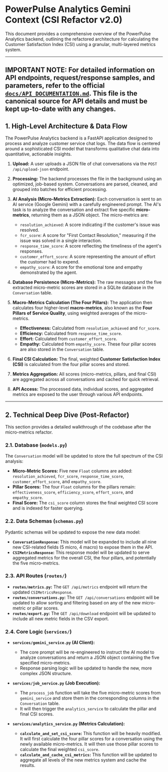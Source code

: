 # PowerPulse Analytics Gemini Context (CSI Refactor v2.0)

This document provides a comprehensive overview of the PowerPulse Analytics backend, outlining the refactored architecture for calculating the Customer Satisfaction Index (CSI) using a granular, multi-layered metrics system.

---
**IMPORTANT NOTE:** For detailed information on API endpoints, request/response samples, and parameters, refer to the official **[`docs/API_DOCUMENTATION.md`](./docs/API_DOCUMENTATION.md)**. This file is the canonical source for API details and must be kept up-to-date with any changes.
---

## 1. High-Level Architecture & Data Flow

The PowerPulse Analytics backend is a FastAPI application designed to process and analyze customer service chat logs. The data flow is centered around a sophisticated CSI model that transforms qualitative chat data into quantitative, actionable insights.

1.  **Upload:** A user uploads a JSON file of chat conversations via the `POST /api/upload-json` endpoint.

2.  **Processing:** The backend processes the file in the background using an optimized, job-based system. Conversations are parsed, cleaned, and grouped into batches for efficient processing.

3.  **AI Analysis (Micro-Metrics Extraction):** Each conversation is sent to an AI service (Google Gemini) with a carefully engineered prompt. The AI's task is to analyze the conversation and extract five specific **micro-metrics**, returning them as a JSON object. The micro-metrics are:
    *   `resolution_achieved`: A score indicating if the customer's issue was resolved.
    *   `fcr_score`: A score for "First Contact Resolution," measuring if the issue was solved in a single interaction.
    *   `response_time_score`: A score reflecting the timeliness of the agent's responses.
    *   `customer_effort_score`: A score representing the amount of effort the customer had to expend.
    *   `empathy_score`: A score for the emotional tone and empathy demonstrated by the agent.

4.  **Database Persistence (Micro-Metrics):** The raw messages and the five extracted micro-metric scores are stored in a SQLite database in the `Conversation` table.

5.  **Macro-Metrics Calculation (The Four Pillars):** The application then calculates four higher-level **macro-metrics**, also known as the **Four Pillars of Service Quality**, using weighted averages of the micro-metrics.
    *   **Effectiveness:** Calculated from `resolution_achieved` and `fcr_score`.
    *   **Efficiency:** Calculated from `response_time_score`.
    *   **Effort:** Calculated from `customer_effort_score`.
    *   **Empathy:** Calculated from `empathy_score`.
    These four pillar scores are also stored in the `Conversation` table.

6.  **Final CSI Calculation:** The final, weighted **Customer Satisfaction Index (CSI)** is calculated from the four pillar scores and stored.

7.  **Metrics Aggregation:** All scores (micro-metrics, pillars, and final CSI) are aggregated across all conversations and cached for quick retrieval.

8.  **API Access:** The processed data, individual scores, and aggregated metrics are exposed to the user through various API endpoints.

---

## 2. Technical Deep Dive (Post-Refactor)

This section provides a detailed walkthrough of the codebase after the micro-metrics refactor.

### 2.1. Database (`models.py`)

The `Conversation` model will be updated to store the full spectrum of the CSI analysis:

-   **Micro-Metric Scores:** Five new `Float` columns are added: `resolution_achieved`, `fcr_score`, `response_time_score`, `customer_effort_score`, and `empathy_score`.
-   **Pillar Scores:** The four `Float` columns for the pillars remain: `effectiveness_score`, `efficiency_score`, `effort_score`, and `empathy_score`.
-   **Final Score:** The `csi_score` column stores the final weighted CSI score and is indexed for faster querying.

### 2.2. Data Schemas (`schemas.py`)

Pydantic schemas will be updated to expose the new data model:

-   **`ConversationResponse`:** This model will be expanded to include all nine new CSI-related fields (5 micro, 4 macro) to expose them in the API.
-   **`CSIMetricsResponse`:** This response model will be updated to serve aggregated metrics for the overall CSI, the four pillars, and potentially the five micro-metrics.

### 2.3. API Routes (`routes/`)

-   **`routes/metrics.py`:** The `GET /api/metrics` endpoint will return the updated `CSIMetricsResponse`.
-   **`routes/conversations.py`:** The `GET /api/conversations` endpoint will be updated to allow sorting and filtering based on any of the new micro-metric or pillar scores.
-   **`routes/export.py`:** The `GET /api/download` endpoint will be updated to include all new metric fields in the CSV export.

### 2.4. Core Logic (`services/`)

-   **`services/gemini_service.py` (AI Client):**
    -   The core prompt will be re-engineered to instruct the AI model to analyze conversations and return a JSON object containing the five specified micro-metrics.
    -   Response parsing logic will be updated to handle the new, more complex JSON structure.

-   **`services/job_service.py` (Job Execution):**
    -   The `process_job` function will take the five micro-metric scores from `gemini_service` and store them in the corresponding columns in the `Conversation` table.
    -   It will then trigger the `analytics_service` to calculate the pillar and final CSI scores.

-   **`services/analytics_service.py` (Metrics Calculation):**
    -   **`calculate_and_set_csi_score`:** This function will be heavily modified. It will first calculate the four pillar scores for a conversation using the newly available micro-metrics. It will then use those pillar scores to calculate the final weighted `csi_score`.
    -   **`calculate_and_cache_csi_metrics`:** This function will be updated to aggregate all levels of the new metrics system and cache the results.

